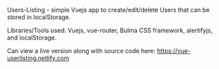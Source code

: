 Users-Listing - simple Vuejs app to create/edit/delete Users that can be stored in localStorage.

Libraries/Tools used: Vuejs, vue-router, Bulma CSS framework, alertifyjs, and localStorage.

Can view a live version along with source code here: https://vue-userlisting.netlify.com
